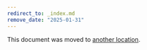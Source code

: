 ```yaml
---
redirect_to: _index.md
remove_date: "2025-01-31"
---
```


<!-- markdownlint-disable -->
<!-- vale off -->

This document was moved to [another location](_index.md).

<!-- This redirect file can be deleted after <2025-01-31>. -->
<!-- Redirects that point to other docs in the same project expire in three months. -->
<!-- Redirects that point to docs in a different project or site (for example, link is not relative and starts with `https:`) expire in one year. -->
<!-- Before deletion, see: https://docs.gitlab.com/ee/development/documentation/redirects.html -->
